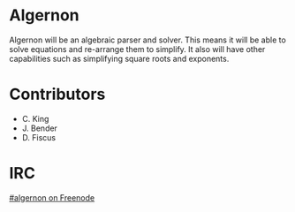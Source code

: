 Algernon
========

Algernon will be an algebraic parser and solver. This means it will be able
to solve equations and re-arrange them to simplify. It also will have other 
capabilities such as simplifying square roots and exponents. 

Contributors
============

* C. King
* J. Bender
* D. Fiscus

IRC
===
[#algernon on Freenode](http://webchat.freenode.net/?channels=%23algernon&uio=d4)

